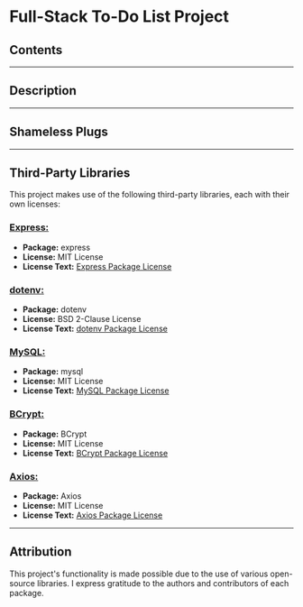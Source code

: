 # Full-Stack To-Do List Project

## Contents

---

## Description

---

## Shameless Plugs

---

## Third-Party Libraries

This project makes use of the following third-party libraries, each with their own licenses:

### <u>Express:</u>

- **Package:** express
- **License:** MIT License
- **License Text:** [Express Package License](node_modules/express/LICENSE)

### <u>dotenv:</u>

- **Package:** dotenv
- **License:** BSD 2-Clause License
- **License Text:** [dotenv Package License](node_modules/dotenv/LICENSE)

### <u>MySQL:</u>

- **Package:** mysql
- **License:** MIT License
- **License Text:** [MySQL Package License](node_modules/mysql/License)

### <u>BCrypt:</u>

- **Package:** BCrypt
- **License:** MIT License
- **License Text:** [BCrypt Package License](node_modules/bcrypt/LICENSE)

### <u>Axios:</u>

- **Package:** Axios
- **License:** MIT License
- **License Text:** [Axios Package License](node_modules/axios/LICENSE)

---

## Attribution

This project's functionality is made possible due to the use of various open-source libraries. I express gratitude to the authors and contributors of each package.